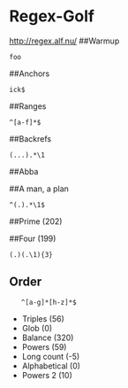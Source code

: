 # Regex-Golf
http://regex.alf.nu/
##Warmup
```
foo
```
##Anchors
```
ick$
```
##Ranges
```
^[a-f]*$
```
##Backrefs
```
(...).*\1
```
##Abba

##A man, a plan
```
^(.).*\1$
```
##Prime (202)

##Four (199)
```
(.)(.\1){3}
```
  
## Order

``` 
   ^[a-g]*[h-z]*$
```
* Triples (56)
* Glob (0)
* Balance (320)
* Powers (59)
* Long count (-5)
* Alphabetical (0)
* Powers 2 (10)
